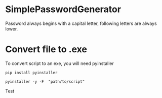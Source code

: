 # SimplePasswordGenerator

Password always begins with a capital letter, following letters are always lower.


# Convert file to .exe

To convert script to an exe, you will need pyinstaller

```
pip install pyinstaller

pyinstaller -y -F  "path/to/script"

```

Test